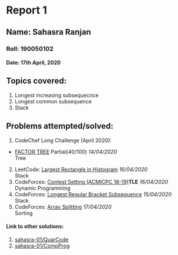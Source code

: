# Report 1
## Name: Sahasra Ranjan
### Roll: 190050102
#### Date: 17th April, 2020

## Topics covered:
1. Longest increasing subsequecnce
2. Longest common subsequence
3. Stack

## Problems attempted/solved:
1. CodeChef Long Challenge (April 2020):
- [FACTOR TREE](https://www.codechef.com/viewsolution/31812346) Partial(40/100)	*14/04/2020*</br >	Tree
2. LeetCode: [Largest Rectangle in Histogram](https://leetcode.com/submissions/detail/325660035/)	*16/04/2020*</br >	Stack
3. CodeForces: [Contest Setting (ACMICPC 18-19)](https://codeforces.com/gym/101982/submission/76924753)**TLE** *16/04/2020*</br > Dynamic Programming
4. CodeForces: [Longest Regular Bracket Subsequence](https://codeforces.com/contest/5/submission/76752785) *15/04/2020*</br > Stack
5. CodeForces: [Array Splitting](https://codeforces.com/contest/1175/submission/77007116) *17/04/2020* </br > Sorting

#### Link to other solutions: 
1. [sahasra-01/QuarCode](https://github.com/sahasra-01/QuarCode)
2. [sahasra-01/CompProg](https://github.com/sahasra-01/CompProg)
